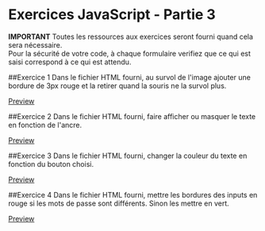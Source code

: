 # Exercices JavaScript - Partie 3

**IMPORTANT**
Toutes les ressources aux exercices seront fourni quand cela sera nécessaire.  
Pour la sécurité de votre code, à chaque formulaire verifiez que ce qui est saisi correspond à ce qui est attendu.

##Exercice 1
Dans le fichier HTML fourni, au survol de l'image ajouter une bordure de 3px rouge et la retirer quand la souris ne la survol plus.

<a href="https://htmlpreview.github.io/?https://github.com/quet-romain/js-exercises-base3/blob/master/exercice%201/index.html" target="_blank">Preview</a>

##Exercice 2
Dans le fichier HTML fourni, faire afficher ou masquer le texte en fonction de l'ancre.

<a href="https://htmlpreview.github.io/?https://github.com/quet-romain/js-exercises-base3/blob/master/exercice%202/index.html" target="_blank">Preview</a>

##Exercice 3
Dans le fichier HTML fourni, changer la couleur du texte en fonction du bouton choisi.

<a href="https://htmlpreview.github.io/?https://github.com/quet-romain/js-exercises-base3/blob/master/exercice%203/index.html" target="_blank">Preview</a>

##Exercice 4
Dans le fichier HTML fourni, mettre les bordures des inputs en rouge si les mots de passe sont différents. Sinon les mettre en vert.

<a href="https://htmlpreview.github.io/?https://github.com/quet-romain/js-exercises-base3/blob/master/exercice%204/index.html" target="_blank">Preview</a>
